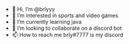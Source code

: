 - 👋 Hi, I’m @brlyyy
- 👀 I’m interested in sports and video games
- 🌱 I’m currently learning java
- 💞️ I’m looking to collaborate on a discord bot
- 📫 How to reach me brly#7777 is my discord

